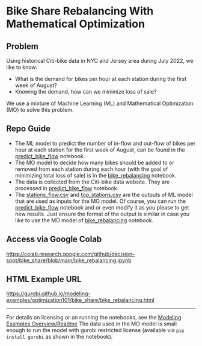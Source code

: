 # Bike Share Rebalancing With Mathematical Optimization

## Problem
Using historical Citi-bike data in NYC and Jersey area during July 2022, we like to know:

- What is the demand for bikes per hour at each station during the first week of August?
- Knowing the demand, how can we minimize loss of sale?

We use a mixture of Machine Learning (ML) and Mathematical Optimization (MO) to solve this problem.

## Repo Guide
- The ML model to predict the number of in-flow and out-flow of bikes per hour at each station
  for the first week of August, can be found in the [predict_bike_flow](predict_bike_flow.ipynb) notebook.
- The MO model to decide how many bikes should be added to or removed from each station
  during each hour (with the goal of minimizing total loss of sale) is in the [bike_rebalancing](bike_rebalancing.ipynb) notebook. 
- The data is collected from the Citi-bike data website. They are processed in [predict_bike_flow](predict_bike_flow.ipynb) notebook.
- The [stations_flow.csv](stations_flow.csv) and [top_stations.csv](top_stations.csv) are the outputs of ML model 
  that are used as inputs for the MO model. Of course, you can run the [predict_bike_flow](predict_bike_flow.ipynb) notebook and 
  or even modify it as you please to get new results. Just ensure the format of the output is similar
  in case you like to use the MO model of [bike_rebalancing](bike_rebalancing.ipynb) notebook.


## Access via Google Colab

https://colab.research.google.com/github/decision-spot/bike_share/blob/main/bike_rebalancing.ipynb


## HTML Example URL

https://gurobi.github.io/modeling-examples/optimization101/bike_share/bike_rebalancing.html

----
For details on licensing or on running the notebooks, see the [Modeling Examples Overview/Readme](https://github.com/Gurobi/modeling-examples/)
The data used in the MO model is small enough to run the model with gurobi restricted license (available via `pip install gurobi` as shown in the notebook).